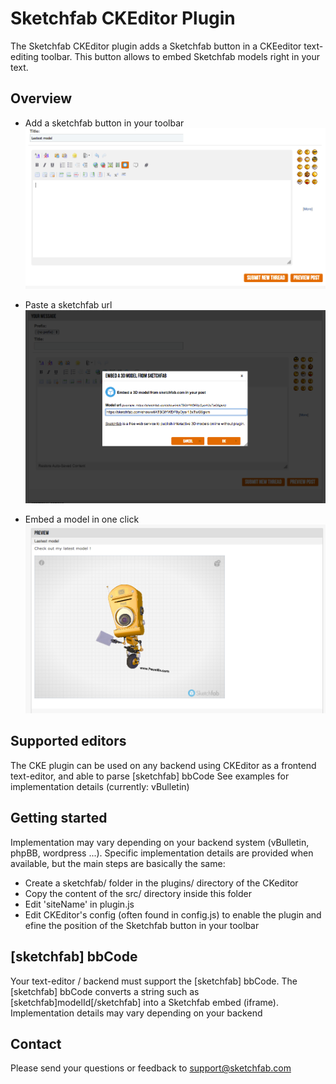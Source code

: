 Sketchfab CKEditor Plugin
=========================

The Sketchfab CKEditor plugin adds a Sketchfab button in a CKEeditor text-editing toolbar.
This button allows to embed Sketchfab models right in your text.

Overview
--------

- Add a sketchfab button in your toolbar
![Add a sketchfab button in your toolbar](/examples/blenderartist/button.png)

- Paste a sketchfab url
![Sketchfab CKE Plugin dialog](/examples/blenderartist/dialog.png)

- Embed a model in one click
![Sketchfab embed in a post](/examples/blenderartist/preview.png)


Supported editors
-----------------
The CKE plugin can be used on any backend using CKEditor as a frontend text-editor, and able to parse [sketchfab] bbCode
See examples for implementation details (currently: vBulletin)

Getting started
---------------

Implementation may vary depending on your backend system (vBulletin, phpBB, wordpress ...).
Specific implementation details are provided when available, but the main steps are basically the same:

- Create a sketchfab/ folder in the plugins/ directory of the CKeditor
- Copy the content of the src/ directory inside this folder
- Edit 'siteName' in plugin.js
- Edit CKEditor's config (often found in config.js) to enable the plugin and efine the position of the Sketchfab button in your toolbar


[sketchfab] bbCode
------------------
Your text-editor / backend must support the [sketchfab] bbCode.
The [sketchfab] bbCode converts a string such as [sketchfab]modelId[/sketchfab] into a Sketchfab embed (iframe).
Implementation details may vary depending on your backend

Contact
-------
Please send your questions or feedback to support@sketchfab.com
